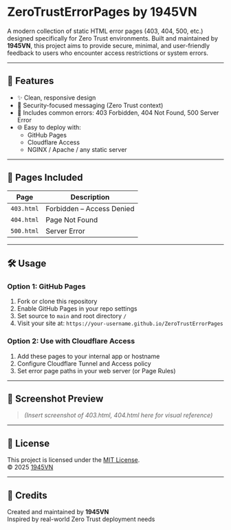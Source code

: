 # ZeroTrustErrorPages by 1945VN

A modern collection of static HTML error pages (403, 404, 500, etc.) designed specifically for Zero Trust environments. Built and maintained by **1945VN**, this project aims to provide secure, minimal, and user-friendly feedback to users who encounter access restrictions or system errors.

---

## 🚀 Features

- ✨ Clean, responsive design
- 🔐 Security-focused messaging (Zero Trust context)
- 📄 Includes common errors: 403 Forbidden, 404 Not Found, 500 Server Error
- 🌐 Easy to deploy with:
  - GitHub Pages
  - Cloudflare Access
  - NGINX / Apache / any static server

---

## 📂 Pages Included

| Page | Description            |
|------|------------------------|
| `403.html` | Forbidden – Access Denied |
| `404.html` | Page Not Found            |
| `500.html` | Server Error               |

---

## 🛠️ Usage

### Option 1: GitHub Pages

1. Fork or clone this repository
2. Enable GitHub Pages in your repo settings
3. Set source to `main` and root directory `/`
4. Visit your site at: `https://your-username.github.io/ZeroTrustErrorPages`

### Option 2: Use with Cloudflare Access

1. Add these pages to your internal app or hostname
2. Configure Cloudflare Tunnel and Access policy
3. Set error page paths in your web server (or Page Rules)

---

## 📸 Screenshot Preview

> *(Insert screenshot of 403.html, 404.html here for visual reference)*

---

## 📄 License

This project is licensed under the [MIT License](./LICENSE).  
© 2025 [1945VN](https://github.com/1945VN)

---

## 🙌 Credits

Created and maintained by **1945VN**  
Inspired by real-world Zero Trust deployment needs
